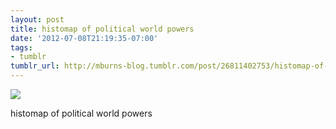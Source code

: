 ```yaml
---
layout: post
title: histomap of political world powers
date: '2012-07-08T21:19:35-07:00'
tags:
- tumblr
tumblr_url: http://mburns-blog.tumblr.com/post/26811402753/histomap-of-political-world-powers
---
```

<img src="http://68.media.tumblr.com/tumblr_m6vlcnaRRf1qzt3z9o1_1280.jpg"/>

histomap of political world powers

